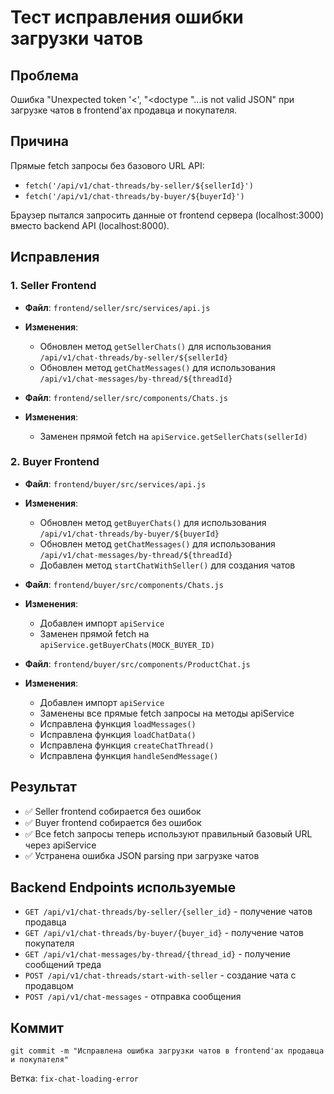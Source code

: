 # Тест исправления ошибки загрузки чатов

## Проблема
Ошибка "Unexpected token '<', "<doctype "...is not valid JSON" при загрузке чатов в frontend'ах продавца и покупателя.

## Причина
Прямые fetch запросы без базового URL API:
- `fetch('/api/v1/chat-threads/by-seller/${sellerId}')` 
- `fetch('/api/v1/chat-threads/by-buyer/${buyerId}')`

Браузер пытался запросить данные от frontend сервера (localhost:3000) вместо backend API (localhost:8000).

## Исправления

### 1. Seller Frontend
- **Файл**: `frontend/seller/src/services/api.js`
- **Изменения**: 
  - Обновлен метод `getSellerChats()` для использования `/api/v1/chat-threads/by-seller/${sellerId}`
  - Обновлен метод `getChatMessages()` для использования `/api/v1/chat-messages/by-thread/${threadId}`

- **Файл**: `frontend/seller/src/components/Chats.js`
- **Изменения**: 
  - Заменен прямой fetch на `apiService.getSellerChats(sellerId)`

### 2. Buyer Frontend
- **Файл**: `frontend/buyer/src/services/api.js`
- **Изменения**:
  - Обновлен метод `getBuyerChats()` для использования `/api/v1/chat-threads/by-buyer/${buyerId}`
  - Обновлен метод `getChatMessages()` для использования `/api/v1/chat-messages/by-thread/${threadId}`
  - Добавлен метод `startChatWithSeller()` для создания чатов

- **Файл**: `frontend/buyer/src/components/Chats.js`
- **Изменения**:
  - Добавлен импорт `apiService`
  - Заменен прямой fetch на `apiService.getBuyerChats(MOCK_BUYER_ID)`

- **Файл**: `frontend/buyer/src/components/ProductChat.js`
- **Изменения**:
  - Добавлен импорт `apiService`
  - Заменены все прямые fetch запросы на методы apiService
  - Исправлена функция `loadMessages()` 
  - Исправлена функция `loadChatData()`
  - Исправлена функция `createChatThread()`
  - Исправлена функция `handleSendMessage()`

## Результат
- ✅ Seller frontend собирается без ошибок
- ✅ Buyer frontend собирается без ошибок  
- ✅ Все fetch запросы теперь используют правильный базовый URL через apiService
- ✅ Устранена ошибка JSON parsing при загрузке чатов

## Backend Endpoints используемые
- `GET /api/v1/chat-threads/by-seller/{seller_id}` - получение чатов продавца
- `GET /api/v1/chat-threads/by-buyer/{buyer_id}` - получение чатов покупателя  
- `GET /api/v1/chat-messages/by-thread/{thread_id}` - получение сообщений треда
- `POST /api/v1/chat-threads/start-with-seller` - создание чата с продавцом
- `POST /api/v1/chat-messages` - отправка сообщения

## Коммит
```
git commit -m "Исправлена ошибка загрузки чатов в frontend'ах продавца и покупателя"
```

Ветка: `fix-chat-loading-error`
